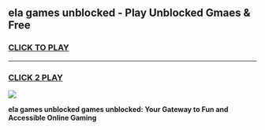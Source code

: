 
## ela games unblocked - Play Unblocked Gmaes & Free
<h3>
<a href="https://premium.freeplayer.one?title=ela_games_unblocked&ref=20F">CLICK TO PLAY</a></h3>
<hr>

<h3>
<a href="https://premium.freeplayer.one?title=ela_games_unblocked&ref=20F">CLICK 2 PLAY</a>
  
</h3>

<a href="https://premium.freeplayer.one?title=ela_games_unblocked&ref=20F/"><img src="https://clearcache.store/games.png"></a>


**ela games unblocked games unblocked: Your Gateway to Fun and Accessible Online Gaming**

